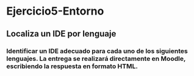 # Ejercicio5-Entorno
## Localiza un IDE por lenguaje
### Identificar un IDE adecuado para cada uno de los siguientes lenguajes. La entrega se realizará directamente en Moodle, escribiendo la respuesta en formato HTML.

   
